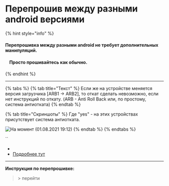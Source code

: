 # Перепрошив между разными android версиями

{% hint style="info" %}
#### Перепрошивка между разными android не требует дополнительных манипуляций.

#### ᅠПросто прошивайтесь как обычно.
{% endhint %}

***



{% tabs %}
{% tab title="Текст" %}
Если же на устройстве меняется версия загрузчика \[ARB1 -> ARB2], то откат сделать невозможно, если нет инструкций по откату. (ARB - Anti Roll Back или, по простому, система антиотката)
{% endtab %}

{% tab title="Скриншоты" %}
Где "yes" - на этих устройствах присутствует система антиотката.

![На момент (01.08.2021 19:12)](https://telegra.ph/file/e15232a2ea4dc68e9dee3.jpg)
{% endtab %}
{% endtabs %}

``

*
* [Подробнее тут](https://www.xda-developers.com/xiaomi-anti-rollback-protection-brick-phone/)

***

**Инструкция по перепрошивке:**

> \> перейти
